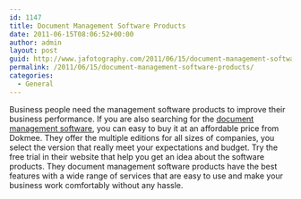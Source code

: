 ```yaml
---
id: 1147
title: Document Management Software Products
date: 2011-06-15T08:06:52+00:00
author: admin
layout: post
guid: http://www.jafotography.com/2011/06/15/document-management-software-products/
permalink: /2011/06/15/document-management-software-products/
categories:
  - General
---
```

Business people need the management software products to improve their business performance. If you are also searching for the [document management software](http://www.dokmee.net/), you can easy to buy it at an affordable price from Dokmee. They offer the multiple editions for all sizes of companies, you select the version that really meet your expectations and budget. Try the free trial in their website that help you get an idea about the software products. They document management software products have the best features with a wide range of services that are easy to use and make your business work comfortably without any hassle.